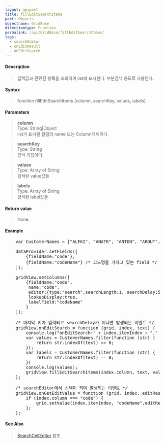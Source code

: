 ```yaml
---
layout: apipost
title: fillEditSearchItems
part: Objects
objectname: GridBase
directiontype: Function
permalink: /api/GridBase/fillEditSearchItems/
tags:
  - searchEditor
  - onEditResult
  - onEditSearch
---
```



#### Description

> 입력값과 관련된 항목을 조회하여 list에 표시한다. 부분검색 용도로 사용된다.  

#### Syntax

> function fillEditSearchItems (column, searchKey, values, labels)  

#### Parameters

> **column**  
> Type: String\|Object  
> list가 표시될 컬럼의 name 또는 Column객체이다.  

> **searchKey**  
> Type: String  
> 검색 키값이다.  

> **values**  
> Type: Array of String  
> 검색된 value값들  

> **labels**  
> Type: Array of String  
> 검색된 label값들  

#### Return value

> None.  


#### Example

<pre class="prettyprint">
    var CustomerNames = ["ALFKI", "ANATR", "ANTON", "AROUT", "BERGS", "BLAUS"];

    dataProvider.setFields([
    	{fieldName:"code"},
    	{fieldName:"codeName"} /* 코드명을 가지고 있는 field */
    ]);

    gridView.setColumns([
    	{fieldName:"code", 
    	 name:"code", 
    	 editor:{type:"search",searchLength:1, searchDelay:500, useCtrlEnterKey:true, useEnterKey:true },
    	 lookupDisplay:true,
    	 labelField:"codeName"  
    	}
    ]);

    /* 마지막 키가 입력되고 searchDelay가 지나면 발생되는 이벤트 */
    gridView.onEditSearch = function (grid, index, text) {
        console.log("onEditSearch:" + index.itemIndex + "," + index.column + ", " + text);
        var values = CustomerNames.filter(function (str) {
            return str.indexOf(text) == 0;
        });
        var labels = CustomerNames.filter(function (str) {
        	return str.indexOf(text) == 0;
        })
        console.log(values);
        gridView.fillEditSearchItems(index.column, text, values, labels);
    };

    /* searchEditor에서 선택이 되며 발생되는 이벤트 */
    gridView.onGetEditValue = function (grid, index, editResult) {
        if (index.column === "code") {
            grid.setValue(index.itemIndex, "codeName",editResult.text);
        };
    };
</pre>

#### See Also
> [SearchCellEditor](/api/types/SearchCellEditor/) 참조